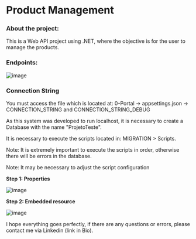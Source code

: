 # Product Management

### About the project:
This is a Web API project using .NET, where the objective is for the user to manage the products.

### Endpoints:
![image](https://github.com/heberGustavo/C-Sharp/assets/44476616/7da9fa67-9e91-492d-8d17-c22b2bff3d7a)

### Connection String

You must access the file which is located at: 0-Portal -> appsettings.json -> CONNECTION_STRING and CONNECTION_STRING_DEBUG

As this system was developed to run localhost, it is necessary to create a Database with the name "ProjetoTeste".

It is necessary to execute the scripts located in: MIGRATION > Scripts.

Note: It is extremely important to execute the scripts in order, otherwise there will be errors in the database.

Note: It may be necessary to adjust the script configuration

**Step 1: Properties**

![image](https://github.com/heberGustavo/C-Sharp/assets/44476616/51768dfb-d6d3-4e7b-9ad4-337fc0c01ac0)


**Step 2: Embedded resource**

![image](https://github.com/heberGustavo/C-Sharp/assets/44476616/cf58f01a-22ea-481b-8f01-1f9b5478733c)

I hope everything goes perfectly, if there are any questions or errors, please contact me via Linkedin (link in Bio).

